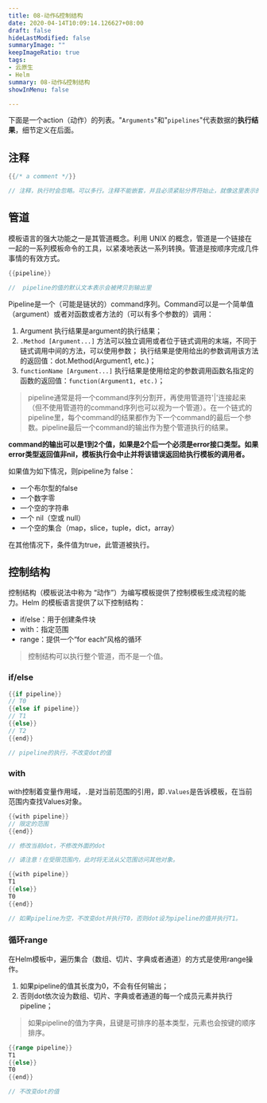 ```yaml
---
title: 08-动作&控制结构
date: 2020-04-14T10:09:14.126627+08:00
draft: false
hideLastModified: false
summaryImage: ""
keepImageRatio: true
tags:
- 云原生
- Helm
summary: 08-动作&控制结构
showInMenu: false

---
```


下面是一个action（动作）的列表。"`Arguments`"和"`pipelines`"代表数据的**执行结果**，细节定义在后面。

## 注释

```go
{{/* a comment */}}

// 注释，执行时会忽略。可以多行。注释不能嵌套，并且必须紧贴分界符始止，就像这里表示的一样。
```

## 管道

模板语言的强大功能之一是其管道概念。利用 UNIX 的概念，管道是一个链接在一起的一系列模板命令的工具，以紧凑地表达一系列转换。管道是按顺序完成几件事情的有效方式。

```go
{{pipeline}}

//  pipeline的值的默认文本表示会被拷贝到输出里
```

Pipeline是一个（可能是链状的）command序列。Command可以是一个简单值（argument）或者对函数或者方法的（可以有多个参数的）调用：

1. Argument    执行结果是argument的执行结果；
2. `.Method [Argument...]`  方法可以独立调用或者位于链式调用的末端，不同于链式调用中间的方法，可以使用参数；
    执行结果是使用给出的参数调用该方法的返回值：dot.Method(Argument1, etc.)；
3. `functionName [Argument...]`   执行结果是使用给定的参数调用函数名指定的函数的返回值：`function(Argument1, etc.)`；

> pipeline通常是将一个command序列分割开，再使用管道符'|'连接起来（但不使用管道符的command序列也可以视为一个管道）。在一个链式的pipeline里，每个command的结果都作为下一个command的最后一个参数。pipeline最后一个command的输出作为整个管道执行的结果。

**command的输出可以是1到2个值，如果是2个后一个必须是error接口类型。如果error类型返回值非nil，模板执行会中止并将该错误返回给执行模板的调用者。**

如果值为如下情况，则pipeline为 false：

- 一个布尔型的false
- 一个数字零
- 一个空的字符串
- 一个 nil（空或 null）
- 一个空的集合（map，slice，tuple，dict，array）

在其他情况下，条件值为true，此管道被执行。

## 控制结构

控制结构（模板说法中称为 “动作”）为编写模板提供了控制模板生成流程的能力。Helm 的模板语言提供了以下控制结构：

- if/else：用于创建条件块
- with：指定范围
- range：提供一个“for each“风格的循环

> 控制结构可以执行整个管道，而不是一个值。

### if/else

```go
{{if pipeline}}
// T0
{{else if pipeline}}
// T1
{{else}}
// T2
{{end}}

// pipeline的执行，不改变dot的值
```

### with

with控制着变量作用域，`.`是对当前范围的引用，即`.Values`是告诉模板，在当前范围内查找Values对象。

```go
{{with pipeline}}
// 限定的范围
{{end}}

// 修改当前dot，不修改外面的dot

// 请注意！在受限范围内，此时将无法从父范围访问其他对象。
```

```go
{{with pipeline}}
T1
{{else}}
T0
{{end}}

// 如果pipeline为空，不改变dot并执行T0，否则dot设为pipeline的值并执行T1。
```

### 循环range

在Helm模板中，遍历集合（数组、切片、字典或者通道）的方式是使用range操作。

1. 如果pipeline的值其长度为0，不会有任何输出；
2. 否则dot依次设为数组、切片、字典或者通道的每一个成员元素并执行pipeline；

> 如果pipeline的值为字典，且键是可排序的基本类型，元素也会按键的顺序排序。
  
```go
{{range pipeline}}
T1
{{else}}
T0
{{end}}

// 不改变dot的值
```
